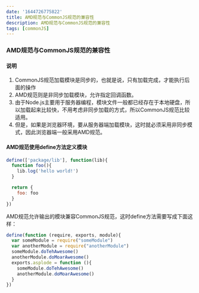 ```yaml
---
date: '1644726775822'
title: AMD规范与CommonJS规范的兼容性
description: AMD规范与CommonJS规范的兼容性
tags: [commonJS]
---
```

### AMD规范与CommonJS规范的兼容性
#### 说明
1. CommonJS规范加载模块是同步的，也就是说，只有加载完成，才能执行后面的操作
2. AMD规范则是非同步加载模块，允许指定回调函数。
3. 由于Node.js主要用于服务器编程，模块文件一般都已经存在于本地硬盘，所以加载起来比较快，不用考虑非同步加载的方式，所以CommonJS规范比较适用。  
4. 但是，如果是浏览器环境，要从服务器端加载模块，这时就必须采用非同步模式，因此浏览器端一般采用AMD规范。
#### AMD规范使用define方法定义模块
```javascript
define(['package/lib'], function(lib){
  function foo(){
    lib.log('hello world!')
  }

  return {
    foo: foo
  }
})
```
AMD规范允许输出的模块兼容CommonJS规范，这时define方法需要写成下面这样：
```javascript
define(function (require, exports, module){
  var someModule = require("someModule")
  var anotherModule = require("anotherModule")
  someModule.doTehAwesome()
  anotherModule.doMoarAwesome()
  exports.asplode = function (){
    someModule.doTehAwesome()
    anotherModule.doMoarAwesome()
  }
})
```
